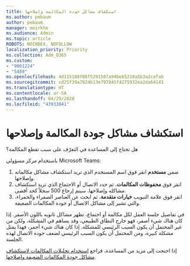 ```yaml
---
title: استكشاف مشاكل جودة المكالمة وإصلاحها
ms.author: pebaum
author: pebaum
manager: mnirkhe
ms.audience: Admin
ms.topic: article
ROBOTS: NOINDEX, NOFOLLOW
localization_priority: Priority
ms.collection: Adm_O365
ms.custom:
- "9001224"
- "5489"
ms.openlocfilehash: 4d115188f86f5291507a94beb5218a5b3a2cefab
ms.sourcegitcommit: cd25f39a7924b13e797845f4275932ea2da64141
ms.translationtype: HT
ms.contentlocale: ar-SA
ms.lasthandoff: 04/29/2020
ms.locfileid: "43933041"
---
```

# <a name="troubleshoot-call-quality-problems"></a>استكشاف مشاكل جودة المكالمة وإصلاحها

هل تحتاج إلى المساعدة في التعرّف على سبب تقطع المكالمة؟

باستخدام مركز مسؤولي Microsoft Teams:

1. ضمن **مستخدم** انقر فوق اسم المستخدم الذي تريد استكشاف مشاكل مكالماته وإصلاحها.
2. انقر فوق **محفوظات المكالمات**، ثم حدد الاتصال أو الاجتماع الذي تريد استكشاف مشاكله وإصلاحها. سيتم إرجاع 500 سجلاً كحد أقصى.
3. انقر فوق علامة التبويب **خيارات متقدمة**، ثم ابحث عن العناصر الصفراء والحمراء، والتي تشير إلى مشاكل الاتصال أو جودة المكالمات الضعيفة.

في تفاصيل جلسة العمل لكل مكالمة أو اجتماع، تظهر مشاكل ثانويه باللون الأصفر. إذا كان هناك شيء أصفر، فهو خارج النطاق الطبيعي، وقد يساهم في المشكلة، ولكن من غير المحتمل أن يكون السبب الرئيسي للمشكلة. إذا كان هناك شيء أحمر، فهذا يمثل مشكلة كبيرة، ومن المحتمل أن يكون السبب الرئيسي لضعف جودة الاتصال لهذه الجلسة.

إذا احتجت إلى مزيد من المساعدة، فراجع [استخدام تحليلات المكالمات لاستكشاف مشاكل جودة المكالمات الضعيفة وإصلاحها](https://docs.microsoft.com/microsoftteams/use-call-analytics-to-troubleshoot-poor-call-quality#troubleshoot-call-quality-problems-using-call-analytics).
